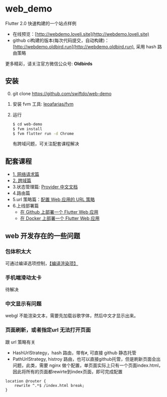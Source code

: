 # web_demo

Flutter 2.0 快速构建的一个站点样例

* 在线预览：[http://webdemo.loveli.site](http://webdemo.loveli.site)
* github ci构建的版本(每次代码提交，自动构建)：[http://webdemo.oldbird.run](http://webdemo.oldbird.run), 采用 hash 路由策略

更多精彩，请关注官方微信公众号: **Oldbirds**


## 安装

0. git clone https://github.com/swiftdo/web-demo
1. 安装 fvm 工具: [leoafarias/fvm](https://github.com/leoafarias/fvm)
2. 运行 

   ```sh
   $ cd web-demo
   $ fvm install
   $ fvm flutter run -d Chrome
   ```
   有跨域问题，可关注配套课程解决

## 配套课程

* [1. 网络请求篇](https://juejin.cn/post/6940962419355156494)
* [2. 跨域篇](https://juejin.cn/post/6941744845803225102)
* 3.状态管理篇: [Provider 中文文档](https://github.com/rrousselGit/provider/blob/master/resources/translations/zh-CN/README.md)
* 4.路由篇
* 5.url 策略篇：[配置 Web 应用的 URL 策略](https://flutter.cn/docs/development/ui/navigation/url-strategies)
* 6.上线部署篇
    * [在 Github 上部署一个 Flutter Web 应用](https://oldbird.run/flutter/t5-flutter-web-deploy.html#flutter-web)
    * [在 Docker 上部署一个 Flutter Web 应用](https://oldbird.run/flutter/t6-docker-web-deploy.html)


## web 开发存在的一些问题

### 包体积太大

可通过编译选项控制，[【编译渲染项】](https://flutter.cn/docs/development/tools/web-renderers)


### 手机端滑动太卡
待解决


### 中文显示有问题

webgl 不能渲染文本，需要先加载谷歌字体，然后中文才显示出来。


### 页面刷新，或者指定url 无法打开页面

跟 url 策略有关

* HashUrlStrategy，hash 路由，带有`#`, 可直接 github 静态托管
* PathUrlStrategy, histroy 路由，也可以直接github托管，但是刷新页面会出问题，此类，需要 nginx 做个配置，单页面实际上只有一个页面index.html，因此将所有的页面都rewirte到index页面，即可完成配置

```nginx
location @router {
    rewrite ^.*$ /index.html break;
} 
```
